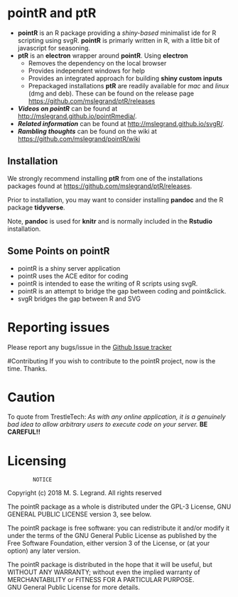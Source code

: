 # pointR and ptR

- **pointR** is an R package providing a *shiny-based* minimalist ide for R scripting using svgR. **pointR** is primarly written in R, with a little bit of javascript for seasoning.
- **ptR** is an **electron** wrapper around **pointR**. Using **electron** 
	- Removes the dependency on the local browser
	- Provides independent windows for help
	- Provides an integrated approach for building **shiny custom inputs**
	- Prepackaged installations **ptR** are readily available for *mac* and *linux* (dmg and deb). These can be found on the release page https://github.com/mslegrand/ptR/releases
- ***Videos on pointR*** can be found at http://mslegrand.github.io/pointRmedia/.
- ***Related information*** can be found at http://mslegrand.github.io/svgR/.
- ***Rambling thoughts*** can be found on the wiki at https://github.com/mslegrand/pointR/wiki

## Installation 

We strongly recommend installing **ptR** from one of the installations packages found at https://github.com/mslegrand/ptR/releases. 

Prior to installation, you may want to 
consider installing **pandoc** and the R package **tidyverse**. 

Note, **pandoc** is used for **knitr** and is normally included in the **Rstudio** installation. 

## Some Points on pointR
-  pointR is a shiny server application
-  pointR uses the ACE editor for coding
-  pointR is intended to ease the writing of R scripts using svgR.
-  pointR is an attempt to bridge the gap between coding and point&click.
-  svgR bridges the gap between R and SVG


# Reporting issues
Please report any bugs/issue in the 
[Github Issue tracker](https://github.com/mslegrand/pointR)

#Contributing
If you wish to contribute to the pointR project, now is the time. Thanks.

# Caution
To quote from TrestleTech: *As with any online application, it is a genuinely bad idea to allow arbitrary users to execute code on your server.* **BE CAREFUL!!**

# Licensing

			NOTICE

Copyright (c) 2018 M. S. Legrand. All rights reserved

The pointR package as a whole is distributed under the GPL-3 License,
GNU GENERAL PUBLIC LICENSE version 3, see below.

The pointR package is free software: you can redistribute it and/or modify
it under the terms of the GNU General Public License as published by
the Free Software Foundation, either version 3 of the License, or
(at your option) any later version.

The pointR package is distributed in the hope that it will be useful,
but WITHOUT ANY WARRANTY; without even the implied warranty of
MERCHANTABILITY or FITNESS FOR A PARTICULAR PURPOSE.  
GNU General Public License for more details.

                   
